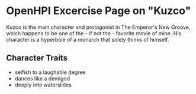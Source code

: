 # OpenHPI Excercise Page on "Kuzco"

Kuzco is the main character and protagonist in The Emperor's New Groove, which happens to be one of the - if not the - favorite movie of mine. His character is a hyperbole of a monarch that solely thinks of himself.

## Character Traits

* selfish to a laughable degree
* dances like a demigod
* deeply into waterslides

